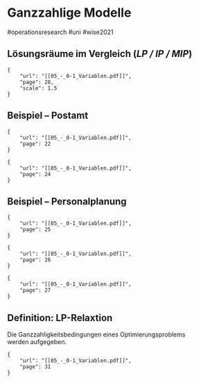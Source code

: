 # Ganzzahlige Modelle
#operationsresearch #uni #wise2021 


## Lösungsräume im Vergleich (_LP / IP / MIP_)

```pdf
{
	"url": "[[05_-_0-1_Variablen.pdf]]",
	"page": 28,
	"scale": 1.5
}
```

## Beispiel – Postamt
```pdf
{
	"url": "[[05_-_0-1_Variablen.pdf]]",
	"page": 22
}
```

```pdf
{
	"url": "[[05_-_0-1_Variablen.pdf]]",
	"page": 24
}
```

## Beispiel – Personalplanung

```pdf
{
	"url": "[[05_-_0-1_Variablen.pdf]]",
	"page": 25
}
```

```pdf
{
	"url": "[[05_-_0-1_Variablen.pdf]]",
	"page": 26
}
```

```pdf
{
	"url": "[[05_-_0-1_Variablen.pdf]]",
	"page": 27
}
```



## Definition: LP-Relaxtion
Die Ganzzahligkeitsbedingungen eines Optimierungsproblems  
werden aufgegeben.

```pdf
{
	"url": "[[05_-_0-1_Variablen.pdf]]",
	"page": 31
}
```